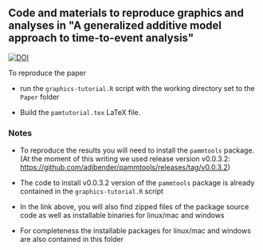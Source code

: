 ## Code and materials to reproduce graphics and analyses in "A generalized additive model approach to time-to-event analysis"
[![DOI](https://zenodo.org/badge/DOI/10.5281/zenodo.1048906.svg)](https://doi.org/10.5281/zenodo.1048906)

To reproduce the paper

  - run the `graphics-tutorial.R` script with the working directory set to the `Paper` folder

  - Build the `pamtutorial.tex` LaTeX file.


### Notes

- To reproduce the results you will need to install the `pammtools` package.
(At the moment of this writing we used release version v0.0.3.2:
https://github.com/adibender/pammtools/releases/tag/v0.0.3.2)

- The code to install v0.0.3.2 version of the `pammtools`  package is already
contained in the `graphics-tutorial.R` script

- In the link above, you will also find zipped files of the package source code
as well as installable binaries for linux/mac and windows

- For completeness the installable packages for linux/mac and windows are also
contained in this folder
